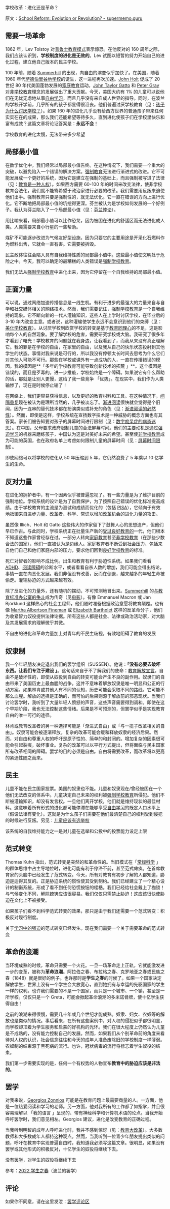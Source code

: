 学校改革：进化还是革命？

原文：[School Reform: Evolution or Revolution? - supermemo.guru](https://supermemo.guru/wiki/School_Reform:_Evolution_or_Revolution%3F)

## 需要一场革命

1862 年，Lev Tolstoy 对[普鲁士教育模式](https://supermemo.guru/wiki/Prussian_Model_of_Education)表示惊恐。在他反对的 160 周年之际，我们应该认识到，**学校制度的进化是无效的**。Lev 试图以短暂的努力开始自己的进化过程，建立他自己版本的民主学校。

100 年前，随着 [Summerhill](https://supermemo.guru/wiki/Summerhill) 的出现，向自由的演变似乎加快了。在美国，随着 1960 年代[萨德伯里谷地学校](https://supermemo.guru/wiki/Sudbury_Valley_School)的诞生，这一进程再次加速。[John Holt](https://supermemo.guru/wiki/John_Holt) 促成了 20 世纪 80 年代美国蓬勃发展的[家庭教育](https://supermemo.guru/wiki/Homeschooling)运动。[John Taylor Gatto](https://supermemo.guru/wiki/John_Taylor_Gatto) 和 [Peter Gray](https://supermemo.guru/wiki/Peter_Gray) 对[非学校教育](https://supermemo.guru/wiki/Unschooling)理念的发展做出了重大贡献。今天，美国大约有 1% 的儿童可以说他们在无忧无虑地从事[自由学习](https://supermemo.guru/wiki/Free_learning)，而且几乎没有来自成人世界的指导。同时，在波兰的学校开学前，几乎所有的孩子都显得很沮丧。他们普遍讨厌学校教育（见：[孩子为什么讨厌学校？](https://supermemo.guru/wiki/Why_kids_hate_school%3F)）。如果 160 年的进化几乎没有给西方世界的普通孩子带来任何实实在在的成果，那么我们还能希望等待多久，直到进化使孩子们在学校里快乐和富有成效？这篇文章将论证答案是：**永远不会**！

学校教育的进化太慢，无法带来多少希望

## 局部最小值

在数学优化中，我们经常以局部最小值告终。在这种情况下，我们需要一个重大的突破，以避免陷入一个错误的解决方案。[强制教育](https://supermemo.guru/wiki/Compulsory_school)无法进行渐进式的改进。它不可能发展成一个更好的系统，因为它是建立在强制的基础上，而且强制被写进了法律（见：[教育是一种人权](https://supermemo.guru/wiki/Education_as_a_human_right)）。如果西方需要 60-100 年的时间来改变法律，使非学校教育合法化，我们就不能寄希望于政治家进行必要的改革。我们需要用反叛来迫使他们出手。强制教育只要是强制性的，就无法优化。它一直在错误的方向上进行优化。它不断地把局部最小值的坑挖得更深。芬兰被认为是学校如何发展的一个好例子。我认为芬兰陷入了一个局部最小值（见：[芬兰悖论](https://supermemo.guru/wiki/Finnish_paradox)）。

用比喻来看，局部最小值可以比作恐龙，因为被困在进化的舒适区而无法进化成人类。人类需要来自小行星的一些帮助。

煤矿不可能逐步改进为气候友好型设施，因为只要它的主要用途是开采化石燃料作为燃料出售，它就会一直有害。它需要被拆毁。

民主政体往往会陷入具有自我维持性质的局部最小值中。这些最小值使文明处于危险之中。今天，我可以确定的最糟糕的人类错误是[强制学校教育](https://supermemo.guru/wiki/Compulsory_schooling)。

我们无法从[强制学校教育](https://supermemo.guru/wiki/Compulsory_schooling)中进化出来，因为它停留在一个自我维持的局部最小值。

## 正面力量

可以说，通过网络加速传播信息是一线生机。有利于进步的最强大的力量来自与自学和社交媒体相关的网络技术。然而，我们需要记住，[强制学校教育](https://supermemo.guru/wiki/Compulsory_schooling)是一个自我维持的现象。它不断向新的一代人灌输知识，这些人在上学时讨厌学校，在毕业后的 3-10 年内改变主意。或者说，这种灌输使学生永远不会意识到他们的束缚（见：[美化学校教育](https://supermemo.guru/wiki/Glorification_of_schooling)）。从讨厌学校到欣赏学校的转变是基于[教育同理心](https://supermemo.guru/wiki/Educational_empathy)的不足，这是影响每个人的自然现象。要了解学校的危害，需要研究学校或大脑。我研究了很多年才看到了曙光！学校教育的问题就在我身边，让我看到了，而我从来没有真正理解它。我的罪是在学校的自由，在家里的自由，以及我从自己的快乐状态投射到其他学生的状态。事情对我来说是可行的，所以我没有停顿太长时间去思考为什么它们对其他人可能不可行。那些在学校或课外有一点成功的人，一直在传播错误的模因。我的模因是**「多年的学校教育可能导致创新技术的拓荒 」**。这个模因是错误的，而且是歹毒的。进一步推敲，学校始终是一个障碍。如果说它有什么帮助的话，那就是让别人更慢，这给了我一些竞争 「优势」。在现实中，我们作为人类输惨了，现在是时候停止输了！

在网络上，我们更容易获得信息，以及更好的教育材料和工具。在这种情况下，[间隔重复](https://supermemo.guru/wiki/Spaced_repetition)现在被认为是理所当然的，几乎被淡忘了。[渐进阅读](https://supermemo.guru/wiki/Incremental_reading)很快就会觉得是个旧闻，因为一连串的替代技术都在扮演类似或补充的角色（见：[渐进阅读的必然性](https://supermemo.guru/wiki/Inevitability_of_incremental_reading)）。然而，即使是这样，学校系统在宣扬数字技术是一种威胁的概念方面也有其答案。家长们被告知要对孩子的屏幕时间进行限制（见：[数字痴呆症的病态迷思](https://supermemo.guru/wiki/The_morbid_myth_of_Digital_Dementia)）。在中国，父母要求政府限制儿童的合法屏幕时间。他们的主要动机是通过[强迫学习](https://supermemo.guru/wiki/Coercive_learning)的机器来磨练孩子，中国认为这是对美好未来的希望。甚至使[非学校教育](https://supermemo.guru/wiki/Unschooling)成为可能的英国，也在政府名单上考虑如何限制儿童的屏幕时间（见：[屏幕时间限制](https://supermemo.guru/wiki/Screentime_limits)）。

即使网络可以将学校的进化从 50 年压缩到 5 年，它仍然浪费了 5 年乘以 10 亿学生的生命。

## 反对力量

在进化的拥护者中，有一个因素似乎被普遍忽视了。有一些力量是为了维护目前的强制地位。学校系统的设计是为了自我保护，为了按照自己错误的优化标准提高成绩。由于学校教育的主流是为测试和成绩而优化的（包括 [PISA](https://supermemo.guru/wiki/PISA)），它倾向于有效地抵御来自进步力量、改革者、科学、常识以增加改革机会的进化力量的攻击。

虽然像 Illich、Holt 和 Gatto 这些伟大的作家留下了鼓舞人心的思想遗产，但他们早已作古。与此同时，学校系统正在批量生产新的[受过良好教育的](https://supermemo.guru/wiki/Well-schooled)一代，他们根本不知道这些作家曾经存在过。一部分人转向[家庭教育](https://supermemo.guru/wiki/Homeschooling)甚至[非学校教育](https://supermemo.guru/wiki/Unschooling)（在那些少数合法的国家），他们一直被认为是边缘人。家庭教育者不断受到社会压力，包括来自他们自己和他们家庭内部的压力，要求他们回到[良好学校教育](https://supermemo.guru/wiki/Well-schooled)的标准。

死亡对智者的影响不成比例。出生和教育有利于胁迫性系统。如果我们看看 [ADHD](https://supermemo.guru/wiki/ADHD)、[阅读障碍](https://supermemo.guru/wiki/Dyslexia)的诊断水平，或者看看自杀人数的增加，我们可能会得出结论，事情一直在向恶化发展。我们非但没有改善，反而在倒退，越来越多的年轻生命被偷走。灌输胁迫的方式越来越有效。

除了反进化的力量外，还有随机的摆动，不可预测地冒出来。[Summerhill](https://supermemo.guru/wiki/Summerhill) 的[与教育标准办公室的争斗](http://www.summerhillschool.co.uk/summerhills-fight.php)成为传奇（见[电影](https://youtube.com/watch?v=LJtFe6jSEQk)）。有像 Emmanuel Macron 或 Jan Björklund 这样热心的社会工程师，他们随时准备根据政治意愿将教育颠覆。也有像 [Martha Albertson Fineman](https://supermemo.guru/wiki/Martha_Albertson_Fineman) 或 [Elizabeth Bartholet](https://supermemo.guru/wiki/Elizabeth_Bartholet) 这样的反革命分子，他们为收紧智力奴役提供法律论据。所有这些人都是社会、法律或政治活动家，对大脑及其发展需求的理解微乎其微。

不自由的进化和革命力量加上对青年的不民主歧视，有效地阻碍了教育的发展

## 奴隶制

我一个年轻朋友决定退出我们的罢学组织（SUSSEN）。他说：**「没有必要去破坏东西。让我们专注于建设 」**。这句话来自于不了解我们的使命：[教育解放宣言](https://supermemo.guru/wiki/Declaration_of_Educational_Emancipation)。自由不是破坏性的，即使从奴役到自由的转变可能会产生不良的副作用。奴隶们的自由带来了美国历史上最血腥的战争。这并不意味着解放奴隶是唯一明显和公正的行动方案。如果林肯或其他人有不同的认知，历史可能会采取不同的路线。它可能不那么血腥。解放的选择是正确的，而可怕的后果则源于解放前的邪恶现状。当我们讨论罢学时，我听到了大量年轻人愤怒的声音，这些声音需要得到调和。即使在这个早期阶段，我也无法控制这些情绪。后果是不可预测的，但罢学似乎是实现教育自由的唯一可行的途径。

林肯或教育改革者的另一种选择可能是「渐进式自由」或「与一揽子改革相关的自由」。奴隶可能会被逐渐释放。复杂的改革可能会缓和释放奴隶的经济后果。然而，对自由和尊重人权的呼吁是原子性的、简单的和封闭的。增加复杂的因素很可能会引起裂痕，破坏事业。复杂的改革可以以平行方式提出，但将面临与民主国家所有改革相同的障碍。罢学的目的必须是自由。自由将需要改革，而改革将以更高的紧迫性随之而来。

## 民主

儿童不能在民主国家投票。美国的奴隶也不能。儿童和奴隶现在/曾经被困在一个他们无法改变的体系中。儿童决定自己未来的权利被[强制学校教育](https://supermemo.guru/wiki/Compulsory_schooling)所侵犯。他们不断被灌输知识，却没有发言权。一旦他们离开学校，他们就是维持现状的最佳材料。这意味着所有形式的进化都可能停滞在能够享受[自由学习](https://supermemo.guru/wiki/Free_learning)的既定人口水平上（假设法律有变化）。这就是为什么孩子们需要在他们最清楚自己的权利受到侵犯的时候进行反叛。另见：[儿童应该有选举权](https://supermemo.guru/wiki/Children_should_have_the_right_to_vote)

该系统的自我维持能力之一是对儿童在选举和公投中的投票能力设定上限

## 范式转变

Thomas Kuhn 指出，范式转变是突然的和革命性的。当旧模式在「[常规科学](https://en.wikipedia.org/wiki/Normal_science) 」的群体思维中占主导地位时，进化可能有利于停滞不前，甚至范式瘫痪。在首席教育家的头脑中已经发生了范式转变。今天，所有对教育有初步了解的人都知道，胁迫是适得其反的。正是胁迫系统的惯性使其受到制约。我们已经建立了一个精心设计的制衡系统，形成了看不到任何恐慌按钮的桎梏。我们已经给社会戴上了枷锁！与气候变化不同，解除镣铐应该很容易。我们仅仅只需禁止胁迫！这应该很快使胁迫在文化上不被接受。

如果孩子们看不到科学范式转变的效果，那只是由于我们还需要一个范式转变：积极反对现行制度。

关于[学习中的强迫](https://supermemo.guru/wiki/Coercion_in_learning)的范式转变已经发生。现在我们需要一个关于需要革命的范式转变

## 革命的浪潮

当环境成熟的时候，革命只需要一个火花。一旦一场革命走上正轨，它就能激发进一步的变革，被称为**革命浪潮**。阿拉伯之春、布拉格之春、克罗地亚之春或民族之春（1848）就是很好的例子。也许那时是**学生之春**的时候了。如果一个国家决定解放学生，世界上没有一个学生会大放宽心，直到她拥有与幸运的先驱国家的学生一样的权利。也许我们需要的不是一个国家，而只是一个城市、一个镇，甚至是一所学校。仅仅只是一个  Greta，可能会掀起革命浪潮的多米诺骨牌，使十亿学生获得自由！

之前的浪潮来得很慢，需要几十年或几个世纪才能成熟。奴隶、妇女、农奴等的解放也是类似的情况。事后看来，在所有这些案例中，对人权的侵犯似乎都很明显，而学校却顶着为学生服务和启蒙的好机构的光环。我们在很大程度上仍然认为儿童是不成熟的，没有能力控制自己的发展。然而，如果我们从个别革命前的角度来看待对人权的认识，社会信念往往和今天的成年人准备废除旧的学校制度一样薄弱。农奴制的结束源于黑死病的流行。也许，冠状病毒的流行将标志着学生奴役的结束。

我们第一步需要实现的是，任何一个有权势的人物宣布**教育中的胁迫应该是非法的**。

## 罢学

对我来说，[Georgios Zonnios](https://supermemo.guru/wiki/Georgios_Zonnios) 可能是在教育问题上最需要商量的人。一方面，他是一位热爱阅读和学习的老师。另一方面，他对我所有的工作都了如指掌，并且很容易理解以 「我的语言 」呈现的、带有神经科学和计算机术语的论点。当我开始呼吁罢学时，我们意见相左。Georgios 建议，进化是改变教育的正确过程。

当我听到明智的成年人呼吁进化时，我并不感到惊讶（见：[教育大改革](https://supermemo.guru/wiki/Grand_Education_Reform)）。大多数教师和大多数成年人都持这种观点。然而，当我听到一位青少年朋友提出类似的问题，呼吁在教育中实现普遍自由时，我知道我必须写这篇文章。很明显，如果没有罢学或其他形式的积极反对，十亿学生的奴役将继续下去。

没有[罢学](https://supermemo.guru/wiki/Student_Spring_2022)，对学生的奴役将继续下去

参考：[2022 学生之春](https://supermemo.guru/wiki/Student_Spring_2022)（波兰的罢学）

## 评论

如果你不同意，请在这里发泄：[罢学评论区](https://www.facebook.com/permalink.php?story_fbid=1557914834551913&id=743113572698714)